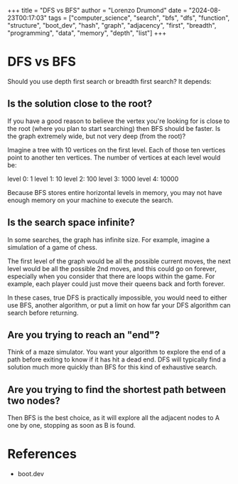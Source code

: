 +++
title = "DFS vs BFS"
author = "Lorenzo Drumond"
date = "2024-08-23T00:17:03"
tags = ["computer_science",  "search",  "bfs",  "dfs",  "function",  "structure",  "boot_dev",  "hash",  "graph",  "adjacency",  "first",  "breadth",  "programming",  "data",  "memory",  "depth",  "list"]
+++


# DFS vs BFS

Should you use depth first search or breadth first search? It depends:

## Is the solution close to the root?

If you have a good reason to believe the vertex you're looking for is close to the root (where you plan to start searching) then BFS should be faster.
Is the graph extremely wide, but not very deep (from the root)?

Imagine a tree with 10 vertices on the first level. Each of those ten vertices point to another ten vertices. The number of vertices at each level would be:

level 0: 1
level 1: 10
level 2: 100
level 3: 1000
level 4: 10000

Because BFS stores entire horizontal levels in memory, you may not have enough memory on your machine to execute the search.

## Is the search space infinite?

In some searches, the graph has infinite size. For example, imagine a simulation of a game of chess.

The first level of the graph would be all the possible current moves, the next level would be all the possible 2nd moves, and this could go on forever, especially when you consider that there are loops within the game. For example, each player could just move their queens back and forth forever.

In these cases, true DFS is practically impossible, you would need to either use BFS, another algorithm, or put a limit on how far your DFS algorithm can search before returning.

## Are you trying to reach an "end"?

Think of a maze simulator. You want your algorithm to explore the end of a path before exiting to know if it has hit a dead end. DFS will typically find a solution much more quickly than BFS for this kind of exhaustive search.

## Are you trying to find the shortest path between two nodes?

Then BFS is the best choice, as it will explore all the adjacent nodes to A one by one, stopping as soon as B is found.

# References

- boot.dev
